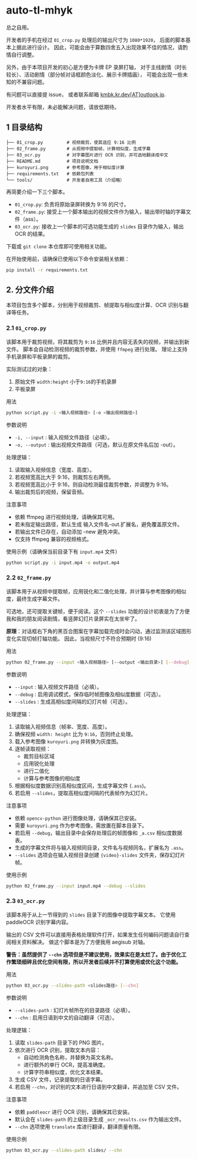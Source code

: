 # auto-tl-mhyk

总之自用。

开发者的手机在经过 `01_crop.py` 处理后的输出尺寸为 `1080*1920`，
后面的脚本基本上据此进行设计。
因此，可能会由于算数四舍五入出现效果不佳的情况，请酌情自行调整。

另外，由于本项目开发的初心是方便为卡牌 EP 录屏打轴，
对于主线剧情（时长较长）、活动剧情（部分帧对话框颜色淡化、展示卡牌插画），
可能会出现一些未知的不兼容问题。

有问题可以直接提 issue，
或者联系邮箱 [kmbk.kr.dev[AT]outlook.jp](mailto:kmbk.kr.dev@outlook.jp).

开发者水平有限，未必能解决问题，请放低期待。

## 1 目录结构

```
├── 01_crop.py         # 视频裁剪，使其适应 9:16 比例
├── 02_frame.py        # 从视频中提取帧，计算相似度，生成字幕
├── 03_ocr.py          # 对字幕图片进行 OCR 识别，并可选地翻译成中文
├── README.md          # 项目说明文档
├── kuroyuri.png       # 参考图像，用于相似度计算
├── requirements.txt   # 依赖包列表
└── tools/             # 开发者自用工具（介绍略）
```

再简要介绍一下三个脚本。
* `01_crop.py`: 负责将原始录屏转换为 9:16 的尺寸。
* `02_frame.py`: 接受上一个脚本输出的视频文件作为输入，输出带时轴的字幕文件（ass）。
* `03_ocr.py`: 接收上一个脚本的可选功能生成的 `slides` 目录作为输入，输出 OCR 的结果。

下载或 `git clone` 本仓库即可使用相关功能。

在开始使用前，请确保已使用以下命令安装相关依赖：

```sh
pip install -r requirements.txt
```

## 2. 分文件介绍

本项目包含多个脚本，分别用于视频裁剪、帧提取与相似度计算、OCR 识别与翻译等任务。

### 2.1 `01_crop.py`
该脚本用于裁剪视频，将其裁剪为 `9:16` 比例并且内容无丢失的视频，并输出到新文件。
脚本会自动检测视频的裁剪参数，并使用 `ffmpeg` 进行处理。
理论上支持手机录屏和平板录屏的裁剪。

实际测试过的对象：
1. 原始文件 `width:height` 小于`9:16`的手机录屏
2. 平板录屏

用法
```sh
python script.py -i <输入视频路径> [-o <输出视频路径>]
```

参数说明
* `-i, --input`  : 输入视频文件路径（必填）。
* `-o, --output` : 输出视频文件路径（可选，默认在原文件名后加 -out）。

处理逻辑：
1. 读取输入视频信息（宽度、高度）。
2. 若视频宽高比大于 9:16，则裁剪左右两侧。
3. 若视频宽高比小于 9:16，则自动检测最佳裁剪参数，并调整为 9:16。
4. 输出裁剪后的视频，保留音频。

注意事项
* 依赖 ffmpeg 进行视频处理，请确保其可用。
* 若未指定输出路径，默认生成 输入文件名-out.扩展名，避免覆盖原文件。
* 若输出文件已存在，自动添加 -new 避免冲突。
* 仅支持 ffmpeg 兼容的视频格式。

使用示例（请确保当前目录下有 `input.mp4` 文件）
```sh
python script.py -i input.mp4 -o output.mp4
```

### 2.2 `02_frame.py`
该脚本用于从视频中提取帧，应用锐化和二值化处理，并计算与参考图像的相似度，最终生成字幕文件。

可选地，还可提取关键帧，便于阅读。这个 `--slides` 功能的设计初衷是为了方便我和我的朋友阅读剧情，看竖屏幻灯片录屏实在太坐牢了。

**原理**：对话框右下角的黑百合图案在字幕加载完成时会闪动，通过监测该区域图形变化实现切帧打轴功能。
因此，当视频尺寸不符合预期时 (9:16)

用法
```sh
python 02_frame.py --input <输入视频路径> [--output <输出目录>] [--debug] [--slides]
```

参数说明
* `--input`  : 输入视频文件路径（必填）。
* `--debug`  : 启用调试模式，保存临时帧图像及相似度数据（可选）。
* `--slides` : 生成高相似度间隔的幻灯片帧（可选）。

处理逻辑：
1. 读取输入视频信息（帧率、宽度、高度）。
2. 确保视频 `width: height` 比为 `9:16`，否则终止处理。
3. 载入参考图像 `kuroyuri.png` 并转换为灰度图。
4. 逐帧读取视频：
    - 裁剪目标区域
    - 应用锐化处理
    - 进行二值化
    - 计算与参考图像的相似度
5. 根据相似度数据识别高相似度区间，生成字幕文件 (`.ass`)。
6. 若启用 `--slides`，提取高相似度间隔的代表帧作为幻灯片。

注意事项
* 依赖 `opencv-python` 进行图像处理，请确保其已安装。
* 需要 `kuroyuri.png` 作为参考图像，需放置在脚本目录下。
* 若启用 `--debug`，输出目录中会保存处理后的帧图像和 `_a.csv` 相似度数据表。
* 生成的字幕文件将与输入视频同目录，文件名与视频同名，扩展名为 `.ass`。
* `--slides` 选项会在输入视频目录创建 `{video}-slides` 文件夹，保存幻灯片帧。

使用示例
```sh
python 02_frame.py --input input.mp4 --debug --slides
```

### 2.3 `03_ocr.py`
该脚本用于从上一节得到的 `slides` 目录下的图像中提取字幕文本。
它使用 paddleOCR 识别字幕内容。

输出的 CSV 文件可以直接用表格处理软件打开，如果发生任何编码问题请自行查阅相关资料解决。
做这个脚本是为了方便我用 aegisub 对轴。

**警告：虽然提供了 `--chn` 选项但是不建议使用，效果实在是太烂了。由于优化工作繁琐细碎且优化空间有限，所以开发者后续并不打算使用或优化这个功能。**

用法
```sh
python 03_ocr.py --slides-path <slides路径> [--chn]
```

参数说明
* `--slides-path` : 幻灯片帧所在的目录路径（必填）。
* `--chn`         : 启用日语到中文的自动翻译（可选）。

处理逻辑：
1. 读取 `slides-path` 目录下的 PNG 图片。
2. 依次进行 OCR 识别，提取文本内容：
    - 自动检测角色名称，并替换为英文名称。
    - 进行额外的单行 OCR，提高准确度。
    - 计算字符串相似度，优化文本结果。
3. 生成 CSV 文件，记录提取的日语字幕。
4. 若启用 `--chn`，对识别的文本进行日语到中文翻译，并追加至 CSV 文件。

注意事项
* 依赖 `paddleocr` 进行 OCR 识别，请确保其已安装。
* 默认会在 `slides-path` 的上级目录生成 `_ocr_results.csv` 作为输出文件。
* `--chn` 选项使用 `translate` 库进行翻译，翻译质量有限。

使用示例
```sh
python 03_ocr.py --slides-path slides/ --chn
```
